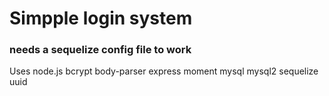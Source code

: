 # Simpple login system

### needs a sequelize config file to work
Uses 
node.js
bcrypt
body-parser 
express 
moment
mysql
mysql2
sequelize
uuid